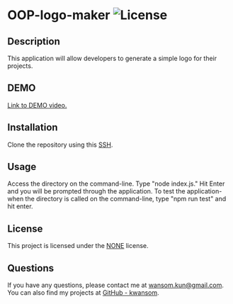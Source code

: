 # OOP-logo-maker ![License](https://img.shields.io/badge/license-NONE-blue.svg)

## Description

This application will allow developers to generate a simple logo for their projects.

## DEMO

<!--Need to record video and paste link -->

<a href="">Link to DEMO video. </a>

## Installation

Clone the repository using this [SSH](git@github.com:Kwansom/OOP-logo-maker.git).

## Usage

Access the directory on the command-line. Type "node index.js." Hit Enter and you will be prompted through the application. To test the application- when the directory is called on the command-line, type "npm run test" and hit enter.

## License

This project is licensed under the [NONE](https://opensource.org/licenses/NONE) license.

## Questions

If you have any questions, please contact me at [wansom.kun@gmail.com](mailto:wansom.kun@gmail.com).
You can also find my projects at [GitHub - kwansom](https://github.com/kwansom).
